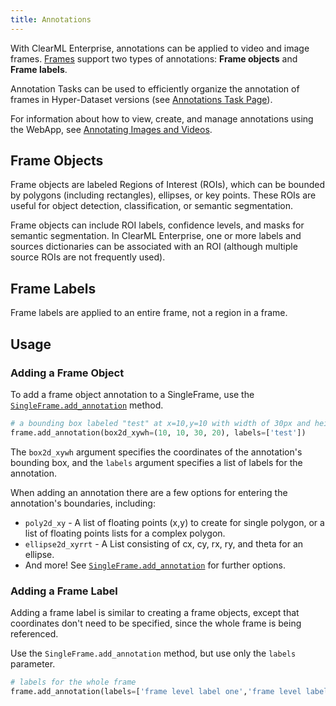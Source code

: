 ```yaml
---
title: Annotations
---
```


With ClearML Enterprise, annotations can be applied to video and image frames. [Frames](single_frames.md) support 
two types of annotations: **Frame objects** and **Frame labels**.

Annotation Tasks can be used to efficiently organize the annotation of frames in Hyper-Dataset versions (see 
[Annotations Task Page](webapp/webapp_annotator.md)).  

For information about how to view, create, and manage annotations using the WebApp, see [Annotating Images and Videos](webapp/webapp_annotator.md#annotating-images-and-video).

## Frame Objects

Frame objects are labeled Regions of Interest (ROIs), which can be bounded by polygons (including rectangles), ellipses, 
or key points. These ROIs are useful for object detection, classification, or semantic segmentation. 

Frame objects can include ROI labels, confidence levels, and masks for semantic segmentation. In ClearML Enterprise, 
one or more labels and sources dictionaries can be associated with an ROI (although multiple source ROIs are not frequently used).

## Frame Labels

Frame labels are applied to an entire frame, not a region in a frame.


## Usage

### Adding a Frame Object

To add a frame object annotation to a SingleFrame, use the [`SingleFrame.add_annotation`](../references/hyperdataset/singleframe.md#add_annotation) 
method.  

```python
# a bounding box labeled "test" at x=10,y=10 with width of 30px and height of 20px
frame.add_annotation(box2d_xywh=(10, 10, 30, 20), labels=['test'])
```

The `box2d_xywh` argument specifies the coordinates of the annotation's bounding box, and the `labels` argument specifies
a list of labels for the annotation.

When adding an annotation there are a few options for entering the annotation's boundaries, including: 
* `poly2d_xy` - A list of floating points (x,y) to create for single polygon, or a list of floating points lists for a 
  complex polygon.
* `ellipse2d_xyrrt` - A List consisting of cx, cy, rx, ry, and theta for an ellipse. 
* And more! See [`SingleFrame.add_annotation`](../references/hyperdataset/singleframe.md#add_annotation) for further options. 

### Adding a Frame Label

Adding a frame label is similar to creating a frame objects, except that coordinates don't need to be specified, since 
the whole frame is being referenced. 

Use the `SingleFrame.add_annotation` method, but use only the `labels` parameter. 

```python
# labels for the whole frame        
frame.add_annotation(labels=['frame level label one','frame level label two'])
```
